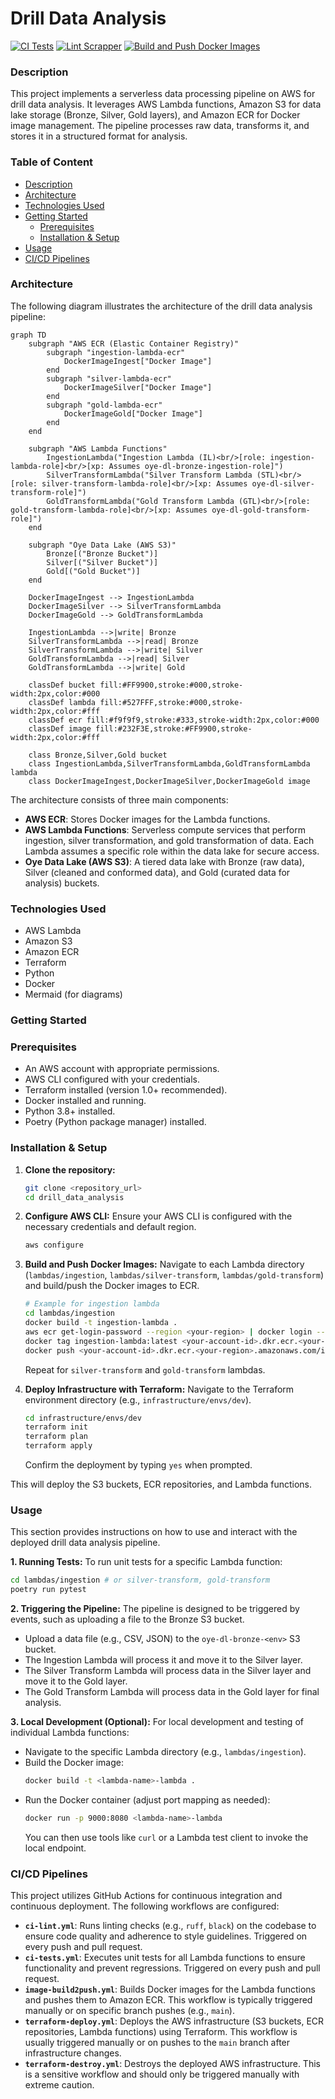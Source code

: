 # Drill Data Analysis

[![CI Tests](https://github.com/Egbewattnkongho13/drill_data_analysis/actions/workflows/ci-tests.yml/badge.svg)](https://github.com/Egbewattnkongho13/drill_data_analysis/actions/workflows/ci-tests.yml)
[![Lint Scrapper](https://github.com/Egbewattnkongho13/drill_data_analysis/actions/workflows/ci-lint.yml/badge.svg)](https://github.com/Egbewattnkongho13/drill_data_analysis/actions/workflows/ci-lint.yml)
[![Build and Push Docker Images](https://github.com/Egbewattnkongho13/drill_data_analysis/actions/workflows/image-build2push.yml/badge.svg)](https://github.com/Egbewattnkongho13/drill_data_analysis/actions/workflows/image-build2push.yml)

### Description
This project implements a serverless data processing pipeline on AWS for drill data analysis. It leverages AWS Lambda functions, Amazon S3 for data lake storage (Bronze, Silver, Gold layers), and Amazon ECR for Docker image management. The pipeline processes raw data, transforms it, and stores it in a structured format for analysis.

### Table of Content
- [Description](#description)
- [Architecture](#architecture)
- [Technologies Used](#technologies-used)
- [Getting Started](#getting-started)
  - [Prerequisites](#prerequisites)
  - [Installation & Setup](#installation--setup)
- [Usage](#usage)
- [CI/CD Pipelines](#cicd-pipelines)

### Architecture
The following diagram illustrates the architecture of the drill data analysis pipeline:

```mermaid
graph TD
    subgraph "AWS ECR (Elastic Container Registry)"
        subgraph "ingestion-lambda-ecr"
            DockerImageIngest["Docker Image"]
        end
        subgraph "silver-lambda-ecr"
            DockerImageSilver["Docker Image"]
        end
        subgraph "gold-lambda-ecr"
            DockerImageGold["Docker Image"]
        end
    end

    subgraph "AWS Lambda Functions"
        IngestionLambda("Ingestion Lambda (IL)<br/>[role: ingestion-lambda-role]<br/>[xp: Assumes oye-dl-bronze-ingestion-role]")
        SilverTransformLambda("Silver Transform Lambda (STL)<br/>[role: silver-transform-lambda-role]<br/>[xp: Assumes oye-dl-silver-transform-role]")
        GoldTransformLambda("Gold Transform Lambda (GTL)<br/>[role: gold-transform-lambda-role]<br/>[xp: Assumes oye-dl-gold-transform-role]")
    end

    subgraph "Oye Data Lake (AWS S3)"
        Bronze[("Bronze Bucket")]
        Silver[("Silver Bucket")]
        Gold[("Gold Bucket")]
    end

    DockerImageIngest --> IngestionLambda
    DockerImageSilver --> SilverTransformLambda
    DockerImageGold --> GoldTransformLambda

    IngestionLambda -->|write| Bronze
    SilverTransformLambda -->|read| Bronze
    SilverTransformLambda -->|write| Silver
    GoldTransformLambda -->|read| Silver
    GoldTransformLambda -->|write| Gold

    classDef bucket fill:#FF9900,stroke:#000,stroke-width:2px,color:#000
    classDef lambda fill:#527FFF,stroke:#000,stroke-width:2px,color:#fff
    classDef ecr fill:#f9f9f9,stroke:#333,stroke-width:2px,color:#000
    classDef image fill:#232F3E,stroke:#FF9900,stroke-width:2px,color:#fff

    class Bronze,Silver,Gold bucket
    class IngestionLambda,SilverTransformLambda,GoldTransformLambda lambda
    class DockerImageIngest,DockerImageSilver,DockerImageGold image
```

The architecture consists of three main components:
- **AWS ECR**: Stores Docker images for the Lambda functions.
- **AWS Lambda Functions**: Serverless compute services that perform ingestion, silver transformation, and gold transformation of data. Each Lambda assumes a specific role within the data lake for secure access.
- **Oye Data Lake (AWS S3)**: A tiered data lake with Bronze (raw data), Silver (cleaned and conformed data), and Gold (curated data for analysis) buckets.

### Technologies Used
- AWS Lambda
- Amazon S3
- Amazon ECR
- Terraform
- Python
- Docker
- Mermaid (for diagrams)

### Getting Started

### Prerequisites
- An AWS account with appropriate permissions.
- AWS CLI configured with your credentials.
- Terraform installed (version 1.0+ recommended).
- Docker installed and running.
- Python 3.8+ installed.
- Poetry (Python package manager) installed.

### Installation & Setup
1.  **Clone the repository:**
    ```bash
    git clone <repository_url>
    cd drill_data_analysis
    ```
2.  **Configure AWS CLI:**
    Ensure your AWS CLI is configured with the necessary credentials and default region.
    ```bash
    aws configure
    ```
3.  **Build and Push Docker Images:**
    Navigate to each Lambda directory (`lambdas/ingestion`, `lambdas/silver-transform`, `lambdas/gold-transform`) and build/push the Docker images to ECR.
    ```bash
    # Example for ingestion lambda
    cd lambdas/ingestion
    docker build -t ingestion-lambda .
    aws ecr get-login-password --region <your-region> | docker login --username AWS --password-stdin <your-account-id>.dkr.ecr.<your-region>.amazonaws.com
    docker tag ingestion-lambda:latest <your-account-id>.dkr.ecr.<your-region>.amazonaws.com/ingestion-lambda-ecr:latest
    docker push <your-account-id>.dkr.ecr.<your-region>.amazonaws.com/ingestion-lambda-ecr:latest
    ```
    Repeat for `silver-transform` and `gold-transform` lambdas.

4.  **Deploy Infrastructure with Terraform:**
    Navigate to the Terraform environment directory (e.g., `infrastructure/envs/dev`).
    ```bash
    cd infrastructure/envs/dev
    terraform init
    terraform plan
    terraform apply
    ```
    Confirm the deployment by typing `yes` when prompted.

This will deploy the S3 buckets, ECR repositories, and Lambda functions.

### Usage

This section provides instructions on how to use and interact with the deployed drill data analysis pipeline.

**1. Running Tests:**
To run unit tests for a specific Lambda function:
```bash
cd lambdas/ingestion # or silver-transform, gold-transform
poetry run pytest
```

**2. Triggering the Pipeline:**
The pipeline is designed to be triggered by events, such as uploading a file to the Bronze S3 bucket.
- Upload a data file (e.g., CSV, JSON) to the `oye-dl-bronze-<env>` S3 bucket.
- The Ingestion Lambda will process it and move it to the Silver layer.
- The Silver Transform Lambda will process data in the Silver layer and move it to the Gold layer.
- The Gold Transform Lambda will process data in the Gold layer for final analysis.

**3. Local Development (Optional):**
For local development and testing of individual Lambda functions:
- Navigate to the specific Lambda directory (e.g., `lambdas/ingestion`).
- Build the Docker image:
  ```bash
  docker build -t <lambda-name>-lambda .
  ```
- Run the Docker container (adjust port mapping as needed):
  ```bash
  docker run -p 9000:8080 <lambda-name>-lambda
  ```
  You can then use tools like `curl` or a Lambda test client to invoke the local endpoint.

### CI/CD Pipelines

This project utilizes GitHub Actions for continuous integration and continuous deployment. The following workflows are configured:

- **`ci-lint.yml`**: Runs linting checks (e.g., `ruff`, `black`) on the codebase to ensure code quality and adherence to style guidelines. Triggered on every push and pull request.
- **`ci-tests.yml`**: Executes unit tests for all Lambda functions to ensure functionality and prevent regressions. Triggered on every push and pull request.
- **`image-build2push.yml`**: Builds Docker images for the Lambda functions and pushes them to Amazon ECR. This workflow is typically triggered manually or on specific branch pushes (e.g., `main`).
- **`terraform-deploy.yml`**: Deploys the AWS infrastructure (S3 buckets, ECR repositories, Lambda functions) using Terraform. This workflow is usually triggered manually or on pushes to the `main` branch after infrastructure changes.
- **`terraform-destroy.yml`**: Destroys the deployed AWS infrastructure. This is a sensitive workflow and should only be triggered manually with extreme caution.
